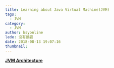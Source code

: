 ```yaml
---
title: Learning about Java Virtual Machine(JVM)
tags:
  - JVM
category:
  - JVM
author: bsyonline
lede: 没有摘要
date: 2018-08-13 19:07:16
thumbnail:
---
```




**[JVM Architecture](../../../..//2018/08/13/jvm-architecture/)**



